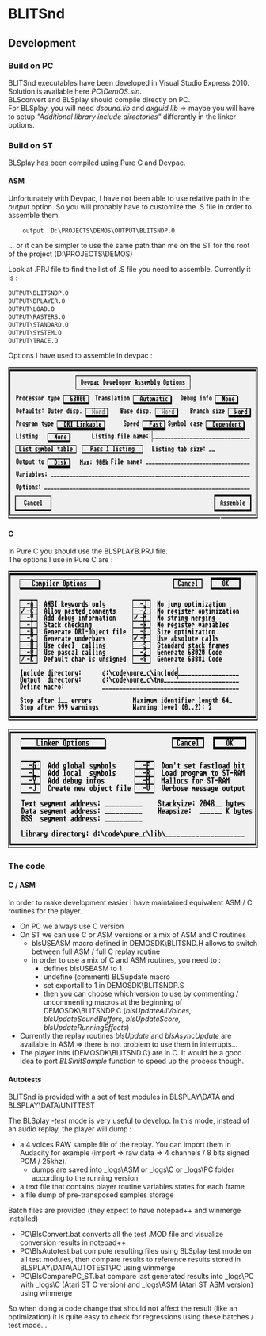 # BLITSnd

## Development

### Build on PC
BLITSnd executables have been developed in Visual Studio Express 2010. Solution is available here *PC\DemOS.sln*.  
BLSconvert and BLSplay should compile directly on PC.  
For BLSplay, you will need *dsound.lib* and *dxguid.lib* => maybe you will have to setup *"Additional library include directories"* differently in the linker options.

### Build on ST
BLSplay has been compiled using Pure C and Devpac.

#### ASM
Unfortunately with Devpac, I have not been able to use relative path in the *output* option.
So you will probably have to customize the .S file in order to assemble them.
```
	output	D:\PROJECTS\DEMOS\OUTPUT\BLITSNDP.O
```
... or it can be simpler to use the same path than me on the ST for the root of the project (D:\PROJECTS\DEMOS)

Look at .PRJ file to find the list of .S file you need to assemble. Currently it is :

```
OUTPUT\BLITSNDP.O
OUTPUT\BPLAYER.O
OUTPUT\LOAD.O
OUTPUT\RASTERS.O
OUTPUT\STANDARD.O
OUTPUT\SYSTEM.O
OUTPUT\TRACE.O
```

Options I have used to assemble in devpac :

![](img30.png)

#### C

In Pure C you should use the BLSPLAYB.PRJ file.  
The options I use in Pure C are :

![](img31.png)

![](img32.png)

### The code

#### C / ASM

In order to make development easier I have maintained equivalent ASM / C routines for the player.
* On PC we always use C version
* On ST we can use C or ASM versions or a mix of ASM and C routines
	- blsUSEASM macro defined in DEMOSDK\BLITSND.H allows to switch between full ASM / full C replay routine
	- in order to use a mix of C and ASM routines, you need to :
		- defines blsUSEASM to 1
		- undefine (comment) BLSupdate macro
		- set exportall to 1 in DEMOSDK\BLITSNDP.S
		- then you can choose which version to use by commenting / uncommenting macros at the beginning of DEMOSDK\BLITSNDP.C 
		(*blsUpdateAllVoices, blsUpdateSoundBuffers, blsUpdateScore, blsUpdateRunningEffects*)
* Currently the replay routines *blsUpdate* and *blsAsyncUpdate* are available in ASM => there is not problem to use them in interrupts...
* The player inits (DEMOSDK\BLITSND.C) are in C. It would be a good idea to port *BLSinitSample* function to speed up the process though.
	
#### Autotests

BLITSnd is provided with a set of test modules in BLSPLAY\DATA and BLSPLAY\DATA\UNITTEST

The BLSplay *-test* mode is very useful to develop. In this mode, instead of an audio replay, the player will dump :
* a 4 voices RAW sample file of the replay. You can import them in Audacity for example (import => raw data => 4 channels / 8 bits signed PCM / 25khz).
	- dumps are saved into _logs\ASM or _logs\C or _logs\PC folder according to the running version
* a text file that contains player routine variables states for each frame
* a file dump of pre-transposed samples storage

Batch files are provided (they expect to have notepad++ and winmerge installed)
* PC\BlsConvert.bat converts all the test .MOD file and visualize conversion results in notepad++
* PC\BlsAutotest.bat compute resulting files using BLSplay test mode on all test modules, then compare results to reference results stored in BLSPLAY\DATA\AUTOTEST\PC using winmerge 
* PC\BlsComparePC_ST.bat compare last generated results into _logs\PC with _logs\C (Atari ST C version) and _logs\ASM (Atari ST ASM version) using winmerge

So when doing a code change that should not affect the result (like an optimization) it is quite easy to check for regressions using these batches / test mode...

